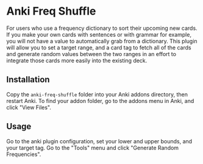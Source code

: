 # Anki Freq Shuffle
For users who use a frequency dictionary to sort their upcoming new cards. If you make your own cards with sentences or with grammar for example, you will not have a value to automatically grab from a dictionary. This plugin will allow you to set a target range, and a card tag to fetch all of the cards and generate random values between the two ranges in an effort to integrate those cards more easily into the existing deck.

## Installation
Copy the `anki-freq-shuffle` folder into your Anki addons directory, then restart Anki. To find your addon folder, go to the addons menu in Anki, and click "View Files".

## Usage
Go to the anki plugin configuration, set your lower and upper bounds, and your target tag. Go to the "Tools" menu and click "Generate Random Frequencies".